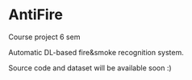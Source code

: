 # AntiFire
Course project 6 sem

Automatic DL-based fire&smoke recognition system.

Source code and dataset will be available soon :)
